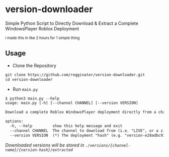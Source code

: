 # version-downloader

Simple Python Script to Directly Download & Extract a Complete WindowsPlayer Roblox Deployment

<sup>i made this in like 2 hours for 1 simple thing</sup>

## Usage

* Clone the Repository

```txt
git clone https://github.com/regginator/version-downloader.git
cd version-downloader
```

* Run `main.py`

```txt
$ python3 main.py --help
usage: main.py [-h] [--channel CHANNEL] [--version VERSION]

Download a complete Roblox WindowsPlayer deployment directly from a channel & hash

options:
  -h, --help         show this help message and exit
  --channel CHANNEL  The channel to download from (i.e. "LIVE", or a z-channel)
  --version VERSION  (*) The deployment "hash" (e.g. "version-e28adbc917f34900")
```

*Downloaded versions will be stored in `./versions/{channel-name}/{version-hash}/extracted`*
